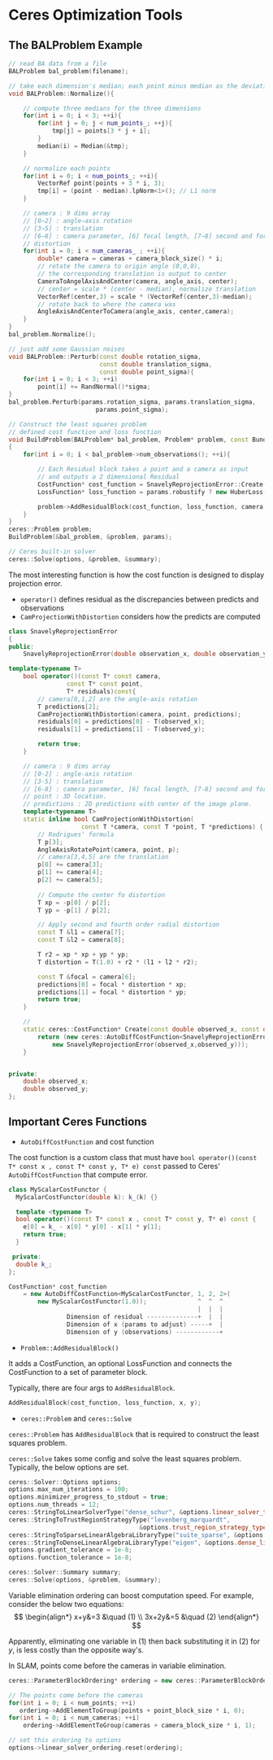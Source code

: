 # Ceres Optimization Tools

## The BALProblem Example

```cpp
// read BA data from a file
BALProblem bal_problem(filename);

// take each dimension's median; each point minus median as the deviation
void BALProblem::Normalize(){

    // compute three medians for the three dimensions
    for(int i = 0; i < 3; ++i){
        for(int j = 0; j < num_points_; ++j){
            tmp[j] = points[3 * j + i];      
        }
        median(i) = Median(&tmp);
    }

    // normalize each points
    for(int i = 0; i < num_points_; ++i){
        VectorRef point(points + 3 * i, 3);
        tmp[i] = (point - median).lpNorm<1>(); // L1 norm
    }

    // camera : 9 dims array
    // [0−2] : angle−axis rotation
    // [3−5] : translation
    // [6−8] : camera parameter, [6] focal length, [7−8] second and forth order radial
    // distortion
    for(int i = 0; i < num_cameras_ ; ++i){
        double* camera = cameras + camera_block_size() * i;
        // rotate the camera to origin angle (0,0,0), 
        // the corresponding translation is output to center
        CameraToAngelAxisAndCenter(camera, angle_axis, center);
        // center = scale * (center - median), normalize translation
        VectorRef(center,3) = scale * (VectorRef(center,3)-median);
        // rotate back to where the camera was
        AngleAxisAndCenterToCamera(angle_axis, center,camera);
    }
}
bal_problem.Normalize();

// just add some Gaussian noises
void BALProblem::Perturb(const double rotation_sigma, 
                         const double translation_sigma,
                         const double point_sigma){
    for(int i = 0; i < 3; ++i)
        point[i] += RandNormal()*sigma;
}
bal_problem.Perturb(params.rotation_sigma, params.translation_sigma,
                        params.point_sigma);

// Construct the least squares problem
// defined cost function and loss function
void BuildProblem(BALProblem* bal_problem, Problem* problem, const BundleParams& params)
{
    for(int i = 0; i < bal_problem->num_observations(); ++i){

        // Each Residual block takes a point and a camera as input 
        // and outputs a 2 dimensional Residual
        CostFunction* cost_function = SnavelyReprojectionError::Create(observations[2*i + 0], observations[2*i + 1]);
        LossFunction* loss_function = params.robustify ? new HuberLoss(1.0) : NULL;

        problem->AddResidualBlock(cost_function, loss_function, camera, point);
    }
}
ceres::Problem problem;
BuildProblem(&bal_problem, &problem, params);

// Ceres built-in solver
ceres::Solve(options, &problem, &summary);
```

The most interesting function is how the cost function is designed to display projection error.

* `operator()` defines residual as the discrepancies between predicts and observations
* `CamProjectionWithDistortion` considers how the predicts are computed

```cpp
class SnavelyReprojectionError
{
public:
    SnavelyReprojectionError(double observation_x, double observation_y):observed_x(observation_x),observed_y(observation_y){}

template<typename T>
    bool operator()(const T* const camera,
                const T* const point,
                T* residuals)const{                  
        // camera[0,1,2] are the angle-axis rotation
        T predictions[2];
        CamProjectionWithDistortion(camera, point, predictions);
        residuals[0] = predictions[0] - T(observed_x);
        residuals[1] = predictions[1] - T(observed_y);

        return true;
    }

    // camera : 9 dims array
    // [0-2] : angle-axis rotation
    // [3-5] : translation
    // [6-8] : camera parameter, [6] focal length, [7-8] second and forth order radial distortion
    // point : 3D location.
    // predictions : 2D predictions with center of the image plane.
    template<typename T>
    static inline bool CamProjectionWithDistortion(
                    const T *camera, const T *point, T *predictions) {
        // Rodrigues' formula
        T p[3];
        AngleAxisRotatePoint(camera, point, p);
        // camera[3,4,5] are the translation
        p[0] += camera[3];
        p[1] += camera[4];
        p[2] += camera[5];
        
        // Compute the center fo distortion
        T xp = -p[0] / p[2];
        T yp = -p[1] / p[2];

        // Apply second and fourth order radial distortion
        const T &l1 = camera[7];
        const T &l2 = camera[8];

        T r2 = xp * xp + yp * yp;
        T distortion = T(1.0) + r2 * (l1 + l2 * r2);

        const T &focal = camera[6];
        predictions[0] = focal * distortion * xp;
        predictions[1] = focal * distortion * yp;
        return true;
    }

    // 
    static ceres::CostFunction* Create(const double observed_x, const double observed_y){
        return (new ceres::AutoDiffCostFunction<SnavelyReprojectionError,2,9,3>(
            new SnavelyReprojectionError(observed_x,observed_y)));
    }


private:
    double observed_x;
    double observed_y;
};
```

## Important Ceres Functions

* `AutoDiffCostFunction` and cost function

The cost function is a custom class that must have `bool operator()(const T* const x , const T* const y, T* e) const` passed to Ceres' `AutoDiffCostFunction` that compute error. 

```cpp
class MyScalarCostFunctor {
  MyScalarCostFunctor(double k): k_(k) {}

  template <typename T>
  bool operator()(const T* const x , const T* const y, T* e) const {
    e[0] = k_ - x[0] * y[0] - x[1] * y[1];
    return true;
  }

 private:
  double k_;
};
```

```cpp
CostFunction* cost_function
    = new AutoDiffCostFunction<MyScalarCostFunctor, 1, 2, 2>(
        new MyScalarCostFunctor(1.0));              ^  ^  ^
                                                    |  |  |
                Dimension of residual --------------+  |  |
                Dimension of x (params to adjust) -----+  |
                Dimension of y (observations) ------------+
```

* `Problem::AddResidualBlock()`

It adds a CostFunction, an optional LossFunction and connects the CostFunction to a set of parameter block.

Typically, there are four args to `AddResidualBlock`.
```cpp
AddResidualBlock(cost_function, loss_function, x, y);
```

* `ceres::Problem` and `ceres::Solve`

`ceres::Problem` has `AddResidualBlock` that is required to construct the least squares problem.


`ceres::Solve` takes some config and solve the least squares problem. 
Typically, the below options are set.

```cpp
ceres::Solver::Options options;
options.max_num_iterations = 100;
options.minimizer_progress_to_stdout = true;
options.num_threads = 12;
ceres::StringToLinearSolverType("dense_schur", &options.linear_solver_type);
ceres::StringToTrustRegionStrategyType("levenberg_marquardt",
                                    &options.trust_region_strategy_type);
ceres::StringToSparseLinearAlgebraLibraryType("suite_sparse", &options.sparse_linear_algebra_library_type);
ceres::StringToDenseLinearAlgebraLibraryType("eigen", &options.dense_linear_algebra_library_type);
options.gradient_tolerance = 1e-8;
options.function_tolerance = 1e-8;

ceres::Solver::Summary summary;
ceres::Solve(options, &problem, &summary);
```

Variable elimination ordering can boost computation speed. 
For example, consider the below two equations:
$$
\begin{align*}
x+y&=3 &\quad (1)
\\
3x+2y&=5 &\quad (2)
\end{align*}
$$

Apparently, eliminating one variable in $(1)$ then back substituting it in $(2)$ for $y$, is less costly than the opposite way's.

In SLAM, points come before the cameras in variable elimination.
```cpp
ceres::ParameterBlockOrdering* ordering = new ceres::ParameterBlockOrdering;

// The points come before the cameras
for(int i = 0; i < num_points; ++i)
   ordering->AddElementToGroup(points + point_block_size * i, 0);
for(int i = 0; i < num_cameras; ++i)
    ordering->AddElementToGroup(cameras + camera_block_size * i, 1);

// set this ordering to options
options->linear_solver_ordering.reset(ordering);
```